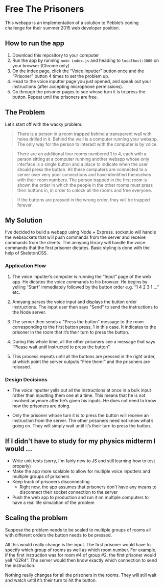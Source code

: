 # Free The Prisoners

This webapp is an implementation of a solution to Pebble’s coding challenge for their summer 2015 web developer position.

## How to run the app

1. Download this repository to your computer
2. Run the app by running `node index.js` and heading to `localhost:3000` on your browser (Chrome only)
3. On the index page, click the "Voice Inputter" button once and the "Prisoner" button 4 times to set the problem up.
4. Head to the voice inputter page you just opened, and speak out your instructions (after accepting microphone permissions).
5. Go through the prisoner pages to see whose turn it is to press the button. Repeat until the prisoners are free.

## The Problem
Let’s start off with the wacky problem:

> There is a person in a room trapped behind a transparent wall with holes drilled in it. Behind the wall is a computer running your webapp. The only way for the person to interact with the computer is by voice.
 
> There are an additional four rooms numbered 1 to 4, each with a person sitting at a computer running another webapp whose only interface is a single button and a place to indicate when the user should press the button. All these computers are connected to a server over very poor connections and have identified themselves with their room numbers. The person trapped in the first room is shown the order in which the people in the other rooms must press their buttons in, in order to unlock all the rooms and free everyone.
 
> If the buttons are pressed in the wrong order, they will be trapped forever.

## My Solution

I’ve decided to build a webapp using Node + Express. socket.io will handle the websockets that will push commands from the server and receive commands from the clients. The annyang library will handle the voice commands that the first prisoner dictates. Basic styling is done with the help of SkeletonCSS.

### Application Flow
1. The voice inputter’s computer is running the “Input” page of the web app. He dictates the voice commands to his browser. He begins by yelling “Start” immediately followed by the button order e.g. “1 4 2 3 1 ...” etc.

2. Annyang parses the voice input and displays the button order instructions. The input user then says "Send" to send the instructions to the Node server.

3. The server then sends a "Press the button" message to the room corresponding to the first button press, 1 in this case. It indicates to the prisoner in the room that it’s their turn to press the button. 

4. During this whole time, all the other prisoners see a message that says “Please wait until instructed to press the button”.

5. This process repeats until all the buttons are pressed in the right order, at which point the server outputs “Free them!” and the prisoners are released.

### Design Decisions

- The voice inputter yells out all the instructions at once in a bulk input rather than inputting them one at a time. This means that he is not involved anymore after he’s given his inputs. He does not need to know how the prisoners are doing.

- Only the prisoner whose turn it is to press the button will receive an instruction from the server. The other prisoners need not know what’s going on. They will simply wait until it’s their turn to press the button.


## If I didn't have to study for my physics midterm I would ...

- Write unit tests (sorry, I'm fairly new to JS and still learning how to test properly)
- Make the app more scalable to allow for multiple voice inputters and multiple groups of prisoners
- Keep track of prisoners disconnecting
  - Right now, the app assumes that prisoners don't have any means to disconnect their socket connection to the server
- Push the web app to production and run it on multiple computers to have a real life simulation of the problem

## Scaling the problem

Suppose the problem needs to be scaled to multiple groups of rooms all with different orders the button needs to be pressed.

All this would really change is the input. The first prisoner would have to specify which group of rooms as well as which room number. For example, if the first instruction was for room #4 of group #2, the first prisoner would yell “G2R4”. The server would then know exactly which connection to send the instruction.

Nothing really changes for all the prisoners in the rooms. They will still wait and watch until it’s their turn to hit the button.